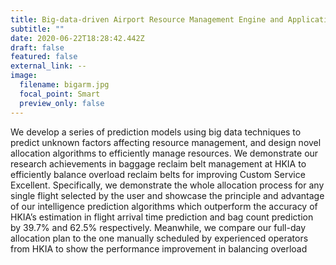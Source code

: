```yaml
---
title: Big-data-driven Airport Resource Management Engine and Application Tools
subtitle: ""
date: 2020-06-22T18:28:42.442Z
draft: false
featured: false
external_link: --
image:
  filename: bigarm.jpg
  focal_point: Smart
  preview_only: false
---
```

We develop a series of prediction models using big data techniques to predict unknown factors affecting resource management, and design novel allocation algorithms to efficiently manage resources. We demonstrate our research achievements in baggage reclaim belt management at HKIA to efficiently balance overload reclaim belts for improving Custom Service Excellent. Specifically, we demonstrate the whole allocation process for any single flight selected by the user and showcase the principle and advantage of our intelligence prediction algorithms which outperform the accuracy of HKIA’s estimation in flight arrival time prediction and bag count prediction by 39.7% and 62.5% respectively. Meanwhile, we compare our full-day allocation plan to the one manually scheduled by experienced operators from HKIA to show the performance improvement in balancing overload